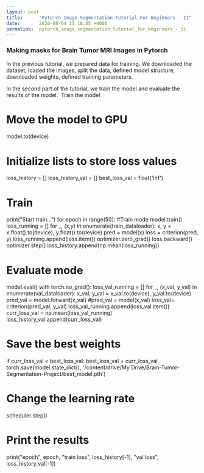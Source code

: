 ```yaml
---
layout: post
title:      "Pytorch Image Segmentation Tutorial For Beginners - II"
date:       2020-08-04 21:18:45 +0000
permalink:  pytorch_image_segmentation_tutorial_for_beginners_-_ii
---
```


### Making masks for Brain Tumor MRI Images in Pytorch

In the previous tutorial, we prepared data for training. We downloaded the dataset, loaded the images, split the data, defined model structure, downloaded weights, defined training parameters.

In the second part of the tutorial, we train the model and evaluate the results of the model. 
Train the model 


# Move the model to GPU
model.to(device)
# Initialize lists to store loss values
loss_history = []
loss_history_val = []
best_loss_val = float('inf')
# Train
print("Start train…")
for epoch in range(50):
#Train mode
model.train()
loss_running = []
for _, (x,y) in enumerate(train_dataloader):
x, y = x.float().to(device), y.float().to(device)
pred = model(x)
loss = criterion(pred, y)
loss_running.append(loss.item())
optimizer.zero_grad()
loss.backward()
optimizer.step()
loss_history.append(np.mean(loss_running))
# Evaluate mode
model.eval()
with torch.no_grad():
loss_val_running = []
for _, (x_val, y_val) in enumerate(val_dataloader):
x_val, y_val = x_val.to(device), y_val.to(device)
pred_val = model.forward(x_val) #pred_val = model(x_val)
loss_val= criterion(pred_val, y_val)
loss_val_running.append(loss_val.item())
curr_loss_val = np.mean(loss_val_running)
loss_history_val.append(curr_loss_val)
# Save the best weights
if curr_loss_val < best_loss_val:
best_loss_val = curr_loss_val
torch.save(model.state_dict(), '/content/drive/My Drive/Brain-Tumor-Segmentation-Project/best_model.pth')
# Change the learning rate
scheduler.step()
# Print the results
print("epoch", epoch, "train loss", loss_history[-1], "val loss", loss_history_val[-1])
